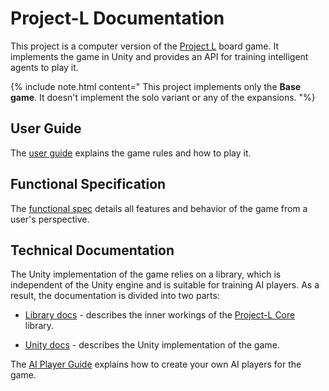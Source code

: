 <link rel='stylesheet' href='./css/markdown-alert.css'/>

# Project-L Documentation

This project is a computer version of the [Project L](https://www.boardcubator.com/games/project-l/) board game. It implements the game in Unity and provides an API for training intelligent agents to play it.

{% include note.html content="
This project implements only the **Base game**. It doesn't implement the solo variant or any of the expansions.
"%}

## User Guide

The [user guide](./UserDocs/index) explains the game rules and how to play it.

## Functional Specification

The [functional spec](./FunctionDocs/index) details all features and behavior of the game from a user's perspective.

## Technical Documentation

The Unity implementation of the game relies on a library, which is independent of the Unity engine and is suitable for training AI players. As a result, the documentation is divided into two parts:

- [Library docs](./TechnicalDocs/core/index) - describes the inner workings of the [Project-L Core](./ProjectLCoreDocs/index.html) library.

- [Unity docs](./TechnicalDocs/unity/index) - describes the Unity implementation of the game.

The [AI Player Guide](./AIPlayerGuide/index) explains how to create your own AI players for the game.
